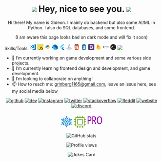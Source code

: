 <h1 align="center"><img src="https://emojis.slackmojis.com/emojis/images/1531849430/4246/blob-sunglasses.gif?1531849430" width="30"/> Hey, nice to see you. <img src="https://emojis.slackmojis.com/emojis/images/1531849430/4246/blob-sunglasses.gif?1531849430" width="30"/></h1>

<p align="center"> Hi there! My name is Gideon. I mainly do backend but also some AI/ML in Python. I also do SQL databases, and some frontend. </p>
<p align="center"> (I am aware this page looks bad on dark mode and will fix it soon) </p>


Skills/Tools: <code><img height="20" src="https://raw.githubusercontent.com/github/explore/80688e429a7d4ef2fca1e82350fe8e3517d3494d/topics/visual-studio-code/visual-studio-code.png"></code>
<code><img height="20" src="https://raw.githubusercontent.com/github/explore/80688e429a7d4ef2fca1e82350fe8e3517d3494d/topics/javascript/javascript.png"></code>
<code><img height="20" src="https://raw.githubusercontent.com/github/explore/80688e429a7d4ef2fca1e82350fe8e3517d3494d/topics/python/python.png"></code>
<code><img height="20" src="https://raw.githubusercontent.com/github/explore/80688e429a7d4ef2fca1e82350fe8e3517d3494d/topics/dart/dart.png"></code>
<code><img height="20" src="https://raw.githubusercontent.com/github/explore/80688e429a7d4ef2fca1e82350fe8e3517d3494d/topics/flutter/flutter.png"></code>
<code><img height="20" src="https://raw.githubusercontent.com/github/explore/80688e429a7d4ef2fca1e82350fe8e3517d3494d/topics/c/c.png"></code>
<code><img height = "20" src = "https://raw.githubusercontent.com/github/explore/80688e429a7d4ef2fca1e82350fe8e3517d3494d/topics/html/html.png"></code>
<code><img height = "20" src = "https://raw.githubusercontent.com/github/explore/80688e429a7d4ef2fca1e82350fe8e3517d3494d/topics/css/css.png"></code>
<code><img height = "20" src = "https://raw.githubusercontent.com/github/explore/80688e429a7d4ef2fca1e82350fe8e3517d3494d/topics/bootstrap/bootstrap.png"></code>
<code><img height="20" src="https://raw.githubusercontent.com/github/explore/80688e429a7d4ef2fca1e82350fe8e3517d3494d/topics/firebase/firebase.png"></code>
<code><img height="20" src="https://raw.githubusercontent.com/github/explore/80688e429a7d4ef2fca1e82350fe8e3517d3494d/topics/flask/flask.png"></code>
<code><img height="20" src="https://raw.githubusercontent.com/github/explore/80688e429a7d4ef2fca1e82350fe8e3517d3494d/topics/terminal/terminal.png"></code>
<code><img height="20" src="https://lh3.googleusercontent.com/proxy/CebkOuTcbMQdSaRGWWbfgO0HV3kqb6sNu2YLO-I1-FIO3c8TdZ2EXVom8WPGHbvQ4kvKHgLKUT9HViKf0tlgoguxbLzlt8JDyxK-efYOn8aBGWAbNKk"></img></code>

- 🔭 I’m currently working on game development and some various side projects.
- 🌱 I’m currently learning frontend design and development, and game development. 
- 👯 I’m looking to collaborate on anything! 
- 📫 How to reach me: grinberg1165@gmail.com, leave an issue here, see my social media below 

<p align="center"><a href="https://github.com/Gideon357"><img src='https://cdn.jsdelivr.net/npm/simple-icons@3.0.1/icons/github.svg' alt='github' height='40'></a>  <a href="https://dev.to/PotatoHeadz35"><img src='https://cdn.jsdelivr.net/npm/simple-icons@3.0.1/icons/dev-dot-to.svg' alt='dev' height='40'></a>  <a href="https://www.instagram.com/gideon_grinberg/"><img src='https://cdn.jsdelivr.net/npm/simple-icons@3.0.1/icons/instagram.svg' alt='instagram' height='40'></a>  <a href="https://twitter.com/gideongrinberg"><img src='https://cdn.jsdelivr.net/npm/simple-icons@3.0.1/icons/twitter.svg' alt='twitter' height='40'></a>  <a href="https://stackoverflow.com/users/PotatoHeadz35"><img src='https://cdn.jsdelivr.net/npm/simple-icons@3.0.1/icons/stackoverflow.svg' alt='stackoverflow' height='40'></a>  <a href="https://www.reddit.com/user/PotatoHeadz35"><img src='https://cdn.jsdelivr.net/npm/simple-icons@3.0.1/icons/reddit.svg' alt='Reddit' height='40'></a>  <a href="Gideon357.github.io"><img src='https://cdn.jsdelivr.net/npm/simple-icons@3.0.1/icons/icloud.svg' alt='website' height='40'></a>  <a href="https://discord.gg/6BEkKS"><img src='https://cdn.jsdelivr.net/npm/simple-icons@3.0.1/icons/discord.svg' alt='discord' height='40'></a>  </p>
<p align="center"><a href='https://archiveprogram.github.com/'><img src='https://raw.githubusercontent.com/acervenky/animated-github-badges/master/assets/acbadge.gif' width='40' height='40'></a> <a href='https://docs.github.com/en/developers'><img src='https://raw.githubusercontent.com/acervenky/animated-github-badges/master/assets/devbadge.gif' width='40' height='40'></a> <a href='https://github.com/pricing'><img src='https://raw.githubusercontent.com/acervenky/animated-github-badges/master/assets/pro.gif' width='50' height='50'></a></p>
<p align="center"><img src="https://github-readme-stats.vercel.app/api?username=Gideon357&amp;show_icons=true" alt="GitHub stats">  </p>
<p align="center"><img src="https://gpvc.arturio.dev/Gideon357" alt="Profile views"> </p>
<p align="center"><img src="https://readme-jokes.vercel.app/api" alt="Jokes Card" />
